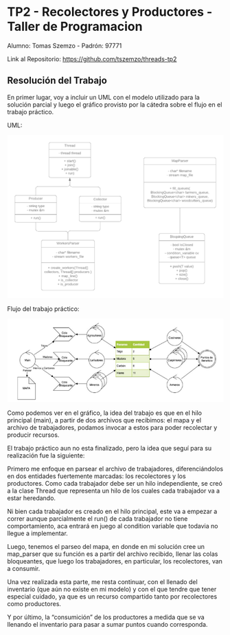 # TP2 - Recolectores y Productores - Taller de Programacion
Alumno: Tomas Szemzo - Padrón: 97771

Link al Repositorio: https://github.com/tszemzo/threads-tp2

## Resolución del Trabajo
 
En primer lugar, voy a incluir un UML con el modelo utilizado para la solución parcial y luego el gráfico provisto por la cátedra sobre el flujo en el trabajo práctico.
 
 UML:

![UML](assets/uml.png)

Flujo del trabajo práctico:

![TCP](assets/flow.png)

Como podemos ver en el gráfico, la idea del trabajo es que en el hilo principal (main), a partir de dos archivos que recibimos: el mapa y el archivo de trabajadores, podamos invocar a estos para poder recolectar y producir recursos.

El trabajo práctico aun no esta finalizado, pero la idea que seguí para su realización fue la siguiente:

Primero me enfoque en parsear el archivo de trabajadores, diferenciándolos en dos entidades fuertemente marcadas: los recolectores y los productores. Como cada trabajador debe ser un hilo independiente, se creó a la clase Thread que representa un hilo de los cuales cada trabajador va a estar heredando.

Ni bien cada trabajador es creado en el hilo principal, este va a empezar a correr aunque parcialmente el run() de cada trabajador no tiene comportamiento, aca entrará en juego al condition variable que todavia no llegue a implementar.

Luego, tenemos el parseo del mapa, en donde en mi solución cree un map_parser que su función es a partir del archivo recibido, llenar las colas bloqueantes, que luego los trabajadores, en particular, los recolectores, van a consumir.

Una vez realizada esta parte, me resta continuar, con el llenado del inventario (que aún no existe en mi modelo) y con el que tendre que tener especial cuidado, ya que es un recurso compartido tanto por recolectores como productores.

Y por último, la “consumición” de los productores a medida que se va llenando el inventario para pasar a sumar puntos cuando corresponda.
